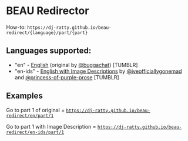 # BEAU Redirector

How-to: `https://dj-ratty.github.io/beau-redirect/{language}/part/{part}`

## Languages supported:

- "en" - [English](https://buggachat.tumblr.com/post/644149191443152896/a-little-cover-for-my-bakery-enemies-au-no) (original by [@buggachat](https://buggachat.tumblr.com/)) [TUMBLR]
- "en-ids" - [English with Image Descriptions](https://iveofficiallygonemad.tumblr.com/post/679210281835134976/bakery-enemies-au-masterlist) by [@iveofficiallygonemad](https://iveofficiallygonemad.tumblr.com/) and [@princess-of-purple-prose](https://princess-of-purple-prose.tumblr.com/) [TUMBLR]

## Examples
Go to part 1 of original = [`https://dj-ratty.github.io/beau-redirect/en/part/1`](https://dj-ratty.github.io/beau-redirect/en/part/1)

Go to part 1 with Image Description = [`https://dj-ratty.github.io/beau-redirect/en-ids/part/1`](https://dj-ratty.github.io/beau-redirect/en-ids/part/1)